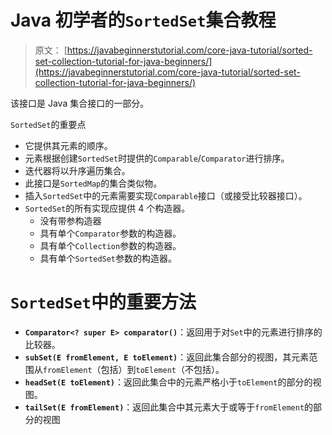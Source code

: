 # Java 初学者的`SortedSet`集合教程

> 原文： [https://javabeginnerstutorial.com/core-java-tutorial/sorted-set-collection-tutorial-for-java-beginners/](https://javabeginnerstutorial.com/core-java-tutorial/sorted-set-collection-tutorial-for-java-beginners/)

该接口是 Java 集合接口的一部分。

`SortedSet`的重要点

*   它提供其元素的顺序。
*   元素根据创建`SortedSet`时提供的`Comparable`/`Comparator`进行排序。
*   迭代器将以升序遍历集合。
*   此接口是`SortedMap`的集合类似物。
*   插入`SortedSet`中的元素需要实现`Comparable`接口（或接受比较器接口）。
*   `SortedSet`的所有实现应提供 4 个构造器。
    *   没有带参构造器
    *   具有单个`Comparator`参数的构造器。
    *   具有单个`Collection`参数的构造器。
    *   具有单个`SortedSet`参数的构造器。

# `SortedSet`中的重要方法

*   **`Comparator<? super E> comparator()`**：返回用于对`Set`中的元素进行排序的比较器。
*   **`subSet(E fromElement, E toElement)`**：返回此集合部分的视图，其元素范围从`fromElement`（包括）到`toElement`（不包括）。
*   **`headSet(E toElement)`**：返回此集合中的元素严格小于`toElement`的部分的视图。
*   **`tailSet(E fromElement)`**：返回此集合中其元素大于或等于`fromElement`的部分的视图